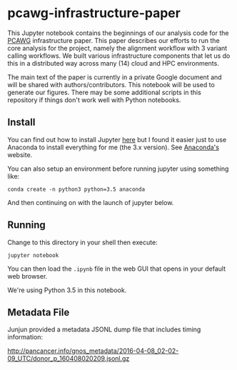 # pcawg-infrastructure-paper

This Jupyter notebook contains the beginnings of our analysis code for the [PCAWG](https://dcc.icgc.org/pcawg) infrastructure paper.  This paper describes our efforts to run the core analysis for the project, namely the alignment workflow with 3 variant calling workflows.  We built various infrastructure components that let us do this in a distributed way across many (14) cloud and HPC environments.

The main text of the paper is currently in a private Google document and will be shared with authors/contributors.  This notebook will be used to generate our figures. There may be some additional scripts in this repository if things don't work well with Python notebooks.

## Install

You can find out how to install Jupyter [here](http://jupyter.readthedocs.org/en/latest/install.html) but I found it easier just to use Anaconda to install everything for me (the 3.x version).  See [Anaconda's](https://www.continuum.io/downloads) website.

You can also setup an environment before running jupyter using something like:

    conda create -n python3 python=3.5 anaconda

And then continuing on with the launch of jupyter below.

## Running

Change to this directory in your shell then execute:

    jupyter notebook

You can then load the `.ipynb` file in the web GUI that opens in your default web browser.

We're using Python 3.5 in this notebook.

## Metadata File

Junjun provided a metadata JSONL dump file that includes timing information:

http://pancancer.info/gnos_metadata/2016-04-08_02-02-09_UTC/donor_p_160408020209.jsonl.gz
